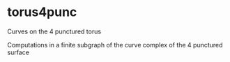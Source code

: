 # torus4punc
Curves on the 4 punctured torus

Computations in a finite subgraph of the curve complex of the 4 punctured surface
